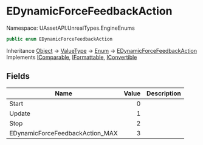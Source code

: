 # EDynamicForceFeedbackAction

Namespace: UAssetAPI.UnrealTypes.EngineEnums

```csharp
public enum EDynamicForceFeedbackAction
```

Inheritance [Object](https://docs.microsoft.com/en-us/dotnet/api/system.object) → [ValueType](https://docs.microsoft.com/en-us/dotnet/api/system.valuetype) → [Enum](https://docs.microsoft.com/en-us/dotnet/api/system.enum) → [EDynamicForceFeedbackAction](./uassetapi.unrealtypes.engineenums.edynamicforcefeedbackaction.md)<br>
Implements [IComparable](https://docs.microsoft.com/en-us/dotnet/api/system.icomparable), [IFormattable](https://docs.microsoft.com/en-us/dotnet/api/system.iformattable), [IConvertible](https://docs.microsoft.com/en-us/dotnet/api/system.iconvertible)

## Fields

| Name | Value | Description |
| --- | --: | --- |
| Start | 0 |  |
| Update | 1 |  |
| Stop | 2 |  |
| EDynamicForceFeedbackAction_MAX | 3 |  |
